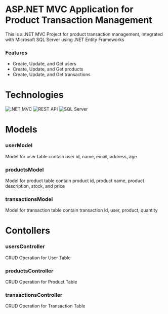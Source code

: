 # ASP.NET MVC Application for Product Transaction Management

This is a .NET MVC Project for product transaction management, integrated with Microsoft SQL Server using .NET Entity Frameworks

### Features
* Create, Update, and Get users
* Create, Update, and Get products
* Create, Update, and Get transactions

# Technologies
![.NET MVC](https://img.shields.io/badge/.NET_MVC-%230078D4.svg?style=for-the-badge&logo=.net&logoColor=white)  ![REST API](https://img.shields.io/badge/restapi-%23000000.svg?style=for-the-badge&logo=swagger&logoColor=white)  ![SQL Server](https://img.shields.io/badge/SQL_Server-%23007A92.svg?style=for-the-badge&logo=microsoft-sql-server&logoColor=white)

# Models

### userModel
Model for user table contain user id, name, email, address, age

### productsModel
Model for product table contain product id, product name, product description, stock, and price

### transactionsModel
Model for transaction table contain transaction id, user, product, quantity

# Contollers
### usersController
CRUD Operation for User Table

### productsController
CRUD Operation for Product Table

### transactionsController
CRUD Operation for Transaction Table

